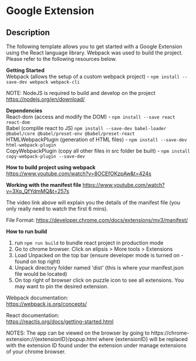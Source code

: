 # Google Extension

## Description
The following template allows you to get started with a Google Extension using the React language library. Webpack was used to build the project. Please refer to the following resources below.

**Getting Started**<br>
Webpack (allows the setup of a custom webpack project) - `npm install --save-dev webpack webpack-cli`

NOTE: NodeJS is required to build and develop on the project<br>
https://nodejs.org/en/download/

**Dependencies**<br>
React-dom (access and modify the DOM) - `npm install --save react react-dom`<br>
Babel (complile react to JS) `npm install --save-dev babel-loader @babel/core @babel/preset-env @babel/preset-react`<br>
HTMLWebpackPlugin (generation of HTML files) - `npm install --save-dev html-webpack-plugin`<br>
CopyWebpackPlugin (copy all other files in src folder be built) - `npm install copy-webpack-plugin --save-dev`<br>

**How to build project using webpack**<br>
https://www.youtube.com/watch?v=8OCEfOKzpAw&t=424s

**Working with the manifest file**
https://www.youtube.com/watch?v=3Xq_QfYdmMQ&t=257s

The video link above will explain you the details of the manifest file (you only really need to watch the first 6 mins).

File Format: 
https://developer.chrome.com/docs/extensions/mv3/manifest/

**How to run build**
1. run `npm run build` to bundle react project in production mode
2. Go to chrome browser. Click on elipsis > More tools > Extensions
2. Load Unpacked on the top bar (ensure developer mode is turned on - found on top right)
3. Unpack directory folder named 'dist' (this is where your manifest.json file would be located)
4. On top right of browser click on puzzle icon to see all extensions. You may want to pin the desired extension.

Webpack documentation:<br>
https://webpack.js.org/concepts/

React documentation:<br>
https://reactjs.org/docs/getting-started.html

NOTES: 
The app can be viewed on the browser by going to https://chrome-extension://{extensionID}/popup.html where {extensionID} will be replaced with the extension ID found under the extension under manage extensions of your chrome browser. 